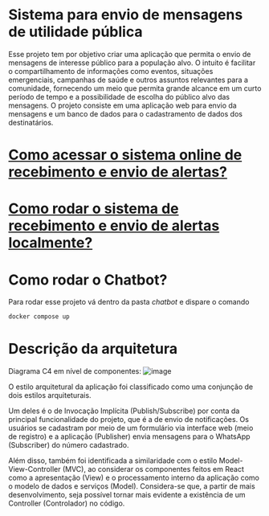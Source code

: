 # Sistema para envio de mensagens de utilidade pública

Esse projeto tem por objetivo criar uma aplicação que permita o envio de mensagens de interesse público para a população alvo. O intuito é facilitar o compartilhamento de informações como eventos, situações emergenciais, campanhas de saúde e outros assuntos relevantes para a comunidade, fornecendo um meio que permita grande alcance em um curto período de tempo e a possibilidade de escolha do público alvo das mensagens.
O projeto consiste em uma aplicação web para envio da mensagens e um banco de dados para o cadastramento de dados dos destinatários. 

# [Como acessar o sistema online de recebimento e envio de alertas?](https://github.com/randersonLemos/mc426/wiki/Acessando-o-sistema)
# [Como rodar o sistema de recebimento e envio de alertas localmente?](https://github.com/randersonLemos/mc426/wiki/Rodando-o-sistema-locamente)

# Como rodar o Chatbot?
Para rodar esse projeto vá dentro da pasta *chatbot* e dispare o comando
```bash
docker compose up
```

# Descrição da arquitetura

Diagrama C4 em nível de componentes:
![image](https://github.com/randersonLemos/mc426/assets/54808604/ff888503-30c5-4f8b-953b-bb289c4799c3)

O estilo arquitetural da aplicação foi classificado como uma conjunção de dois estilos arquiteturais.

Um deles é o de Invocação Implícita (Publish/Subscribe) por conta da principal funcionalidade do projeto, que é a de envio de notificações. Os usuários se cadastram por meio de um formulário via interface web (meio de registro) e a aplicação (Publisher) envia mensagens para o WhatsApp (Subscriber) do número cadastrado.

Além disso, também foi identificada a similaridade com o estilo Model-View-Controller (MVC), ao considerar os componentes feitos em React como a apresentação (View) e o processamento interno da aplicação como o modelo de dados e serviços (Model). Considera-se que, a partir de mais desenvolvimento, seja possível tornar mais evidente a existência de um Controller (Controlador) no código.
